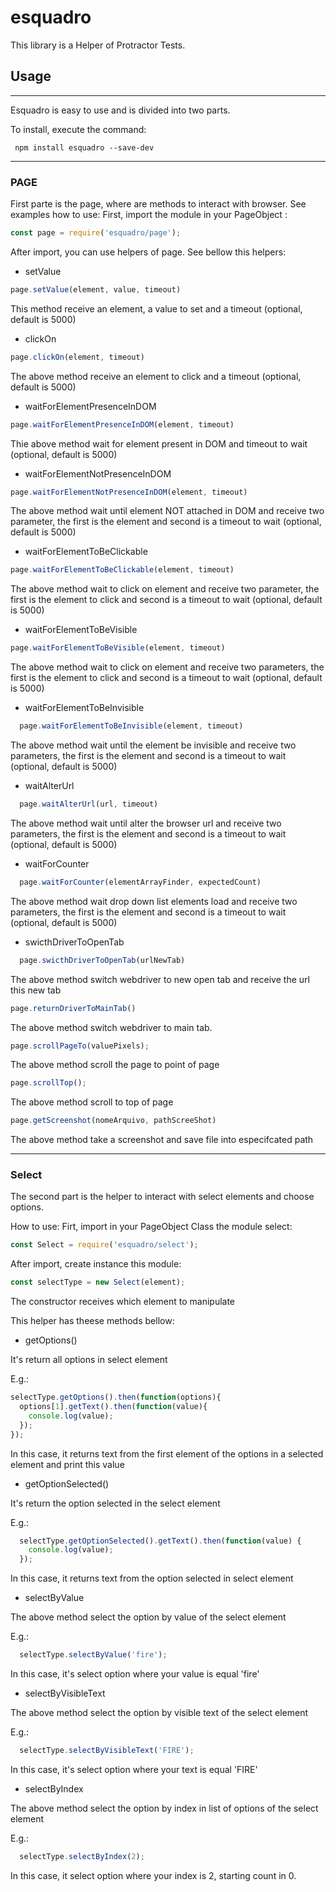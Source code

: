 # esquadro
This library is a Helper of Protractor Tests.

## Usage 
***
Esquadro is easy to use and is divided into two parts. 

To install, execute the command:
```
 npm install esquadro --save-dev
 ```
*** 
### PAGE
First parte is the page, where are methods to interact with browser.
See examples how to use:
First, import the module in your PageObject :

```javascript
const page = require('esquadro/page');
```

After import, you can use helpers of page. See bellow this helpers:


* setValue
```javascript
page.setValue(element, value, timeout)
```
This method receive an element, a value to set and a timeout (optional, default is 5000)

* clickOn
```javascript
page.clickOn(element, timeout)
```
The above method receive an element to click and a timeout (optional, default is 5000)

* waitForElementPresenceInDOM
```javascript
page.waitForElementPresenceInDOM(element, timeout)
```
Thie above method wait for element present in DOM and timeout to wait (optional, default is 5000)

* waitForElementNotPresenceInDOM
```javascript
page.waitForElementNotPresenceInDOM(element, timeout)
```
The above method wait until element NOT attached in DOM and receive two parameter, the first is the element and second is a timeout to wait (optional, default is 5000)

* waitForElementToBeClickable
```javascript
page.waitForElementToBeClickable(element, timeout)
```
The above method wait to click on element and receive two parameter, the first is the element to click and second is a timeout to wait (optional, default is 5000)

* waitForElementToBeVisible
```javascript
page.waitForElementToBeVisible(element, timeout)
```
The above method wait to click on element and receive two parameters, the first is the element to click and second is a timeout to wait (optional, default is 5000)

* waitForElementToBeInvisible
```javascript
  page.waitForElementToBeInvisible(element, timeout)
```
The above method wait until the element be invisible and receive two parameters, the first is the element and second is a timeout to wait (optional, default is 5000)

* waitAlterUrl
```javascript
  page.waitAlterUrl(url, timeout)
```
The above method wait until alter the browser url and receive two parameters, the first is the element and second is a timeout to wait (optional, default is 5000)

* waitForCounter
```javascript
  page.waitForCounter(elementArrayFinder, expectedCount)
```
The above method wait drop down list elements load and receive two parameters, the first is the element and second is a timeout to wait (optional, default is 5000)

* swicthDriverToOpenTab

```javascript
  page.swicthDriverToOpenTab(urlNewTab)
```
The above method switch webdriver to new open tab and receive the url this new tab

```javascript
page.returnDriverToMainTab()
```
The above method switch webdriver to main tab.

```javascript
page.scrollPageTo(valuePixels);
```
The above method scroll the page to point of page

```javascript
page.scrollTop();
```
The above method scroll to top of page

```javascript
page.getScreenshot(nomeArquivo, pathScreeShot)
```
The above method take a screenshot and save file into especifcated path

***
### Select
The second part is the helper to interact with select elements and choose options.

How to use:
Firt, import in your PageObject Class the module select:

```javascript
const Select = require('esquadro/select');
```

After import, create instance this module:
```javascript
const selectType = new Select(element);
```
The constructor receives which element to manipulate

This helper has theese methods bellow:

* getOptions()

It's return all options in select element

E.g.:
```javascript
selectType.getOptions().then(function(options){
  options[1].getText().then(function(value){
    console.log(value);
  });
});
```
In this case, it returns text from the first element of the options in a selected element and print this value

* getOptionSelected()

It's return the option selected in the select element

E.g.:
```javascript
  selectType.getOptionSelected().getText().then(function(value) {
    console.log(value);
  });
```
In this case, it returns text from the option selected in select element

* selectByValue

The above method select the option by value of the select element

E.g.:
```javascript
  selectType.selectByValue('fire');
```
In this case, it's select option where your value is equal 'fire'

* selectByVisibleText

The above method select the option by visible text of the select element

E.g.:
```javascript
  selectType.selectByVisibleText('FIRE');
```
In this case, it's select option where your text is equal 'FIRE'

* selectByIndex

The above method select the option by index in list of options of the select element

E.g.:
```javascript
  selectType.selectByIndex(2);
```
In this case, it select option where your index is 2, starting count in 0.